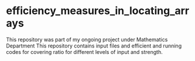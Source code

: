 # efficiency_measures_in_locating_arrays
This repository was part of my ongoing project under Mathematics Department
This repository contains input files and efficient and running codes for covering ratio for different levels of input and strength.
